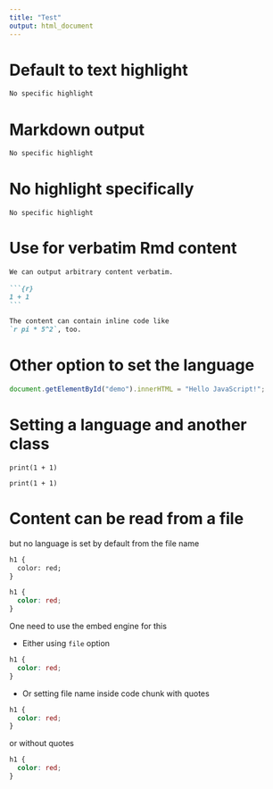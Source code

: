```yaml
---
title: "Test"
output: html_document
---
```


# Default to text highlight


``` default
No specific highlight
```

# Markdown output


``` markdown
No specific highlight
```

# No highlight specifically


```
No specific highlight
```

# Use for verbatim Rmd content


```` markdown
We can output arbitrary content verbatim.
  
```{r}
1 + 1
```

The content can contain inline code like
`r pi * 5^2`, too.
````

# Other option to set the language 


``` javascript
document.getElementById("demo").innerHTML = "Hello JavaScript!";
```

# Setting a language and another class


```{.python .numberLines}
print(1 + 1)
```


```{.python .numberLines}
print(1 + 1)
```

# Content can be read from a file 



but no language is set by default from the file name


``` default
h1 {
  color: red;
}
```


``` css
h1 {
  color: red;
}
```

One need to use the embed engine for this

* Either using `file` option


``` css
h1 {
  color: red;
}
```

* Or setting file name inside code chunk with quotes


``` css
h1 {
  color: red;
}
```

or without quotes


``` css
h1 {
  color: red;
}
```



